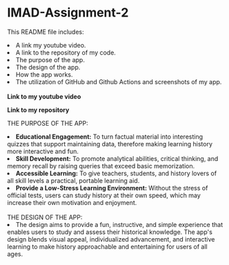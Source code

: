 # IMAD-Assignment-2

This README file includes:
<li> A link my youtube video.</li>
<li>A link to the repository of my code.</li>
<li>The purpose of the app.</li>
<li>The design of the app.</li>
<li>How the app works.</li>
<li>The utilization of GitHub and Github Actions and screenshots of my app.</li>
<br>
<b>Link to my youtube video</b>


<b>Link to my repository</b>

THE PURPOSE OF THE APP:
<li><b>Educational Engagement:</b> To turn factual material into interesting quizzes that support maintaining data, therefore making learning history more interactive and fun.</li>
<li><b>Skill Development:</b> To promote analytical abilities, critical thinking, and memory recall by raising queries that exceed basic memorization.</li>
<li><b>Accessible Learning:</b> To give teachers, students, and history lovers of all skill levels a practical, portable learning aid.</li>
<li><b>Provide a Low-Stress Learning Environment:</b> Without the stress of official tests, users can study history at their own speed, which may increase their own motivation and enjoyment.</li>
<br>
THE DESIGN OF THE APP:
<br>
<li>The design aims to provide a fun, instructive, and simple experience that enables users to study and assess their historical knowledge.  The app's design blends visual appeal, individualized advancement, and interactive learning to make history approachable and entertaining for users of all ages.</li>
